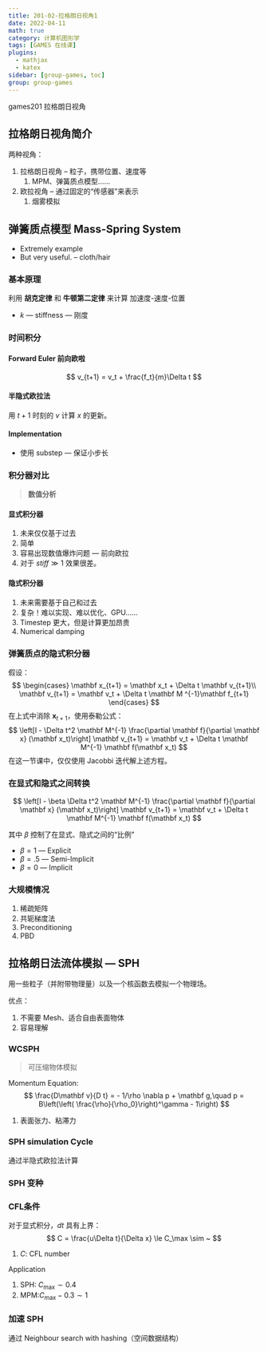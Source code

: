```yaml
---
title: 201-02-拉格朗日视角1
date: 2022-04-11
math: true
category: 计算机图形学
tags: [GAMES 在线课]
plugins:
  - mathjax
  - katex
sidebar: [group-games, toc]
group: group-games
---
```


games201 拉格朗日视角

<!--more-->

## 拉格朗日视角简介

两种视角：

1. 拉格朗日视角 – 粒子，携带位置、速度等
   1. MPM、弹簧质点模型……
2. 欧拉视角 – 通过固定的“传感器”来表示
   1. 烟雾模拟

## 弹簧质点模型 Mass-Spring System

- Extremely example
- But very useful. – cloth/hair

### 基本原理

利用 **胡克定律** 和 **牛顿第二定律** 来计算 加速度-速度-位置

- $k$ — stiffness — 刚度

### 时间积分

#### Forward Euler 前向欧啦

$$
v_{t+1} = v_t + \frac{f_t}{m}\Delta t
$$

#### 半隐式欧拉法

用 $t+1$ 时刻的 $v$ 计算 $x$ 的更新。

#### Implementation

- 使用 substep — 保证小步长

### 积分器对比

> **数值分析**

#### 显式积分器

1. 未来仅仅基于过去
2. 简单
3. 容易出现数值爆炸问题 — 前向欧拉
4. 对于 $stiff \gg 1$ 效果很差。

#### 隐式积分器

1. 未来需要基于自己和过去
2. 复杂！难以实现、难以优化、GPU……
3. Timestep 更大，但是计算更加昂贵
4. Numerical damping

### 弹簧质点的隐式积分器

假设：
$$
\begin{cases}
\mathbf x_{t+1} = \mathbf x_t + \Delta t \mathbf v_{t+1}\\
\mathbf v_{t+1} = \mathbf v_t + \Delta t \mathbf M ^{-1}\mathbf f_{t+1}
\end{cases}
$$
在上式中消除 $\mathbf x_{t+1}$，使用泰勒公式：
$$
\left[I - \Delta t^2 \mathbf M^{-1} \frac{\partial \mathbf f}{\partial \mathbf x} (\mathbf x_t)\right] \mathbf v_{t+1} = \mathbf v_t + \Delta t \mathbf M^{-1} \mathbf f(\mathbf x_t)
$$
在这一节课中，仅仅使用 Jacobbi 迭代解上述方程。

### 在显式和隐式之间转换

$$
\left[I - \beta \Delta t^2 \mathbf M^{-1} \frac{\partial \mathbf f}{\partial \mathbf x} (\mathbf x_t)\right] \mathbf v_{t+1} = \mathbf v_t + \Delta t \mathbf M^{-1} \mathbf f(\mathbf x_t)
$$

其中 $\beta$ 控制了在显式、隐式之间的“比例”

- $\beta = 1$ — Explicit
- $\beta = .5$ — Semi-Implicit
- $\beta = 0$ — Implicit

### 大规模情况

1. 稀疏矩阵
2. 共轭梯度法
3. Preconditioning
4. PBD

## 拉格朗日法流体模拟 — SPH

用一些粒子（并附带物理量）以及一个核函数去模拟一个物理场。

优点：

1. 不需要 Mesh、适合自由表面物体
2. 容易理解

### WCSPH

>  可压缩物体模拟

Momentum Equation:
$$
\frac{D\mathbf v}{D t} = - 1/\rho \nabla p + \mathbf g,\quad p = B\left(\left( \frac{\rho}{\rho_0}\right)^\gamma - 1\right)
$$

1. 表面张力、粘滞力

### SPH simulation Cycle

通过半隐式欧拉法计算

### SPH 变种

###  CFL条件

对于显式积分，$dt$ 具有上界：
$$
C = \frac{u\Delta t}{\Delta x} \le C_\max \sim ~
$$

1. $C$: CFL number

Application

1. SPH: $C_\max\sim 0.4$
2. MPM:$C_\max -0.3\sim1$

### 加速 SPH

通过 Neighbour search with hashing（空间数据结构）

